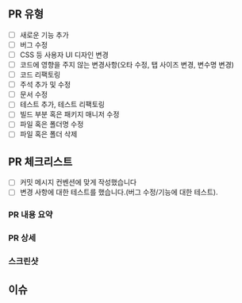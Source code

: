 ## PR 유형
- [ ] 새로운 기능 추가
- [ ] 버그 수정
- [ ] CSS 등 사용자 UI 디자인 변경
- [ ] 코드에 영향을 주지 않는 변경사항(오타 수정, 탭 사이즈 변경, 변수명 변경)
- [ ] 코드 리팩토링
- [ ] 주석 추가 및 수정
- [ ] 문서 수정
- [ ] 테스트 추가, 테스트 리팩토링
- [ ] 빌드 부분 혹은 패키지 매니저 수정
- [ ] 파일 혹은 폴더명 수정
- [ ] 파일 혹은 폴더 삭제

## PR 체크리스트
<!-- PR이 다음 요구 사항을 충족하는지 확인하세요. -->

- [ ] 커밋 메시지 컨벤션에 맞게 작성했습니다
- [ ] 변경 사항에 대한 테스트를 했습니다.(버그 수정/기능에 대한 테스트).

### PR 내용 요약


### PR 상세


### 스크린샷

## 이슈
<!-- 이슈 키워드와 함께 #을 입력한 후 이슈 번호를 선택해주세요. -->
<!-- 에시 : resolves #1 -->